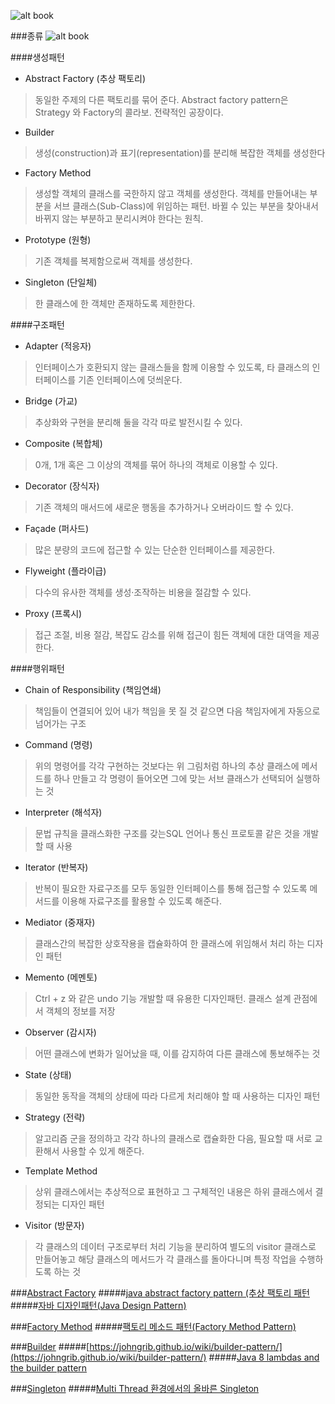 ![alt book](https://t1.daumcdn.net/cfile/tistory/2719C34052EC1C3C11?original)

###종류
![alt book](https://t1.daumcdn.net/cfile/tistory/99365F365B6A155511)

####생성패턴

- Abstract Factory (추상 팩토리)   
> 동일한 주제의 다른 팩토리를 묶어 준다.
> Abstract factory pattern은 Strategy 와 Factory의 콜라보. 전략적인 공장이다.

- Builder 
> 생성(construction)과 표기(representation)를 분리해 복잡한 객체를 생성한다

- Factory Method 
> 생성할 객체의 클래스를 국한하지 않고 객체를 생성한다.
> 객체를 만들어내는 부분을 서브 클래스(Sub-Class)에 위임하는 패턴.
> 바뀔 수 있는 부분을 찾아내서 바뀌지 않는 부분하고 분리시켜야 한다는 원칙.

- Prototype (원형) 
> 기존 객체를 복제함으로써 객체를 생성한다.

- Singleton (단일체) 
> 한 클래스에 한 객체만 존재하도록 제한한다.


####구조패턴

- Adapter (적응자) 
> 인터페이스가 호환되지 않는 클래스들을 함께 이용할 수 있도록, 타 클래스의 인터페이스를 기존 인터페이스에 덧씌운다.

- Bridge (가교) 
> 추상화와 구현을 분리해 둘을 각각 따로 발전시킬 수 있다.

- Composite (복합체) 
>  0개, 1개 혹은 그 이상의 객체를 묶어 하나의 객체로 이용할 수 있다.

- Decorator (장식자) 
> 기존 객체의 매서드에 새로운 행동을 추가하거나 오버라이드 할 수 있다.

- Façade (퍼사드) 
> 많은 분량의 코드에 접근할 수 있는 단순한 인터페이스를 제공한다.

- Flyweight (플라이급) 
> 다수의 유사한 객체를 생성·조작하는 비용을 절감할 수 있다.

- Proxy (프록시) 
> 접근 조절, 비용 절감, 복잡도 감소를 위해 접근이 힘든 객체에 대한 대역을 제공한다.


####행위패턴

- Chain of Responsibility (책임연쇄) 
> 책임들이 연결되어 있어 내가 책임을 못 질 것 같으면 다음 책임자에게 자동으로 넘어가는 구조

- Command (명령) 
> 위의 명령어를 각각 구현하는 것보다는 위 그림처럼 하나의 추상 클래스에 메서드를 하나 만들고 각 명령이 들어오면 그에 맞는 서브 클래스가 선택되어 실행하는 것

- Interpreter (해석자) 
> 문법 규칙을 클래스화한 구조를 갖는SQL 언어나 통신 프로토콜 같은 것을 개발할 때 사용

- Iterator (반복자) 
> 반복이 필요한 자료구조를 모두 동일한 인터페이스를 통해 접근할 수 있도록 메서드를 이용해 자료구조를 활용할 수 있도록 해준다.

- Mediator (중재자) 
> 클래스간의 복잡한 상호작용을 캡슐화하여 한 클래스에 위임해서 처리 하는 디자인 패턴

- Memento (메멘토) 
> Ctrl + z 와 같은 undo 기능 개발할 때 유용한 디자인패턴. 클래스 설계 관점에서 객체의 정보를 저장

- Observer (감시자) 
> 어떤 클래스에 변화가 일어났을 때, 이를 감지하여 다른 클래스에 통보해주는 것

- State (상태) 
> 동일한 동작을 객체의 상태에 따라 다르게 처리해야 할 때 사용하는 디자인 패턴

- Strategy (전략) 
> 알고리즘 군을 정의하고 각각 하나의 클래스로 캡슐화한 다음, 필요할 때 서로 교환해서 사용할 수 있게 해준다.

- Template Method 
> 상위 클래스에서는 추상적으로 표현하고 그 구체적인 내용은 하위 클래스에서 결정되는 디자인 패턴

- Visitor (방문자) 
> 각 클래스의 데이터 구조로부터 처리 기능을 분리하여 별도의 visitor 클래스로 만들어놓고 해당 클래스의 메서드가 각 클래스를 돌아다니며 특정 작업을 수행하도록 하는 것



###[Abstract Factory](https://ko.wikipedia.org/wiki/%EC%B6%94%EC%83%81_%ED%8C%A9%ED%86%A0%EB%A6%AC_%ED%8C%A8%ED%84%B4)
#####[java abstract factory pattern (추상 팩토리 패턴](https://blog.seotory.com/post/2016/08/java-abstract-factory-pattern)
#####[자바 디자인패턴(Java Design Pattern)](http://oniondev.egloos.com/9663271)


###[Factory Method](https://ko.wikipedia.org/wiki/%ED%8C%A9%ED%86%A0%EB%A6%AC_%EB%A9%94%EC%84%9C%EB%93%9C_%ED%8C%A8%ED%84%B4)
#####[팩토리 메소드 패턴(Factory Method Pattern)](https://jdm.kr/blog/180)


###[Builder](https://ko.wikipedia.org/wiki/%EB%B9%8C%EB%8D%94_%ED%8C%A8%ED%84%B4)
#####[https://johngrib.github.io/wiki/builder-pattern/](https://johngrib.github.io/wiki/builder-pattern/)
#####[Java 8 lambdas and the builder pattern](https://leelevett.wordpress.com/2014/06/27/java-8-lambdas-and-the-builder-pattern/)


###[Singleton](https://ko.wikipedia.org/wiki/%EC%8B%B1%EA%B8%80%ED%84%B4_%ED%8C%A8%ED%84%B4)
#####[Multi Thread 환경에서의 올바른 Singleton](https://medium.com/@joongwon/multi-thread-%ED%99%98%EA%B2%BD%EC%97%90%EC%84%9C%EC%9D%98-%EC%98%AC%EB%B0%94%EB%A5%B8-singleton-578d9511fd42)